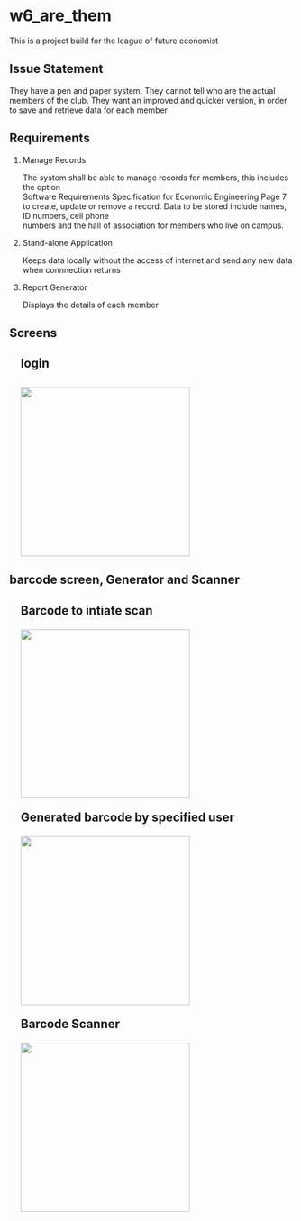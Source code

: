# w6_are_them

This is a project build for the league of future economist

## Issue Statement

They have a pen and paper system. They cannot tell who are the actual members of the club. They want an
improved and quicker version, in order to save and retrieve data for each member

## Requirements

1. Manage Records 

   The system shall be able to manage records for members, this includes the option  
   Software Requirements Specification for Economic Engineering Page 7  
   to create, update or remove a record. Data to be stored include names, ID numbers, cell phone  
   numbers and the hall of association for members who live on campus.

2. Stand-alone Application 

   Keeps data locally without the access of internet and send any new data when connnection returns 

3. Report Generator

   Displays the details of each member
   
 <style>
   div{
      margin: 20px;
   }
   </style>
   
## Screens   
   
<div> 
   <h2> login <h2>
    <span align="center">
     <img width="300" height="auto" src="https://i.imgur.com/Ef44hjL.png">
   </span>
</div>
      
<h2> barcode screen, Generator and Scanner <h2>

<div magin="30"> 
   <p> Barcode to intiate scan </p>
    <span align="center">
     <img width="300" height="auto" src="https://i.imgur.com/vseAuMI.png">
   </span>
   
</div>

<div>
   <p>Generated barcode by specified user</p>
   <span align="center">
     <img width="300" height="auto" src="https://i.imgur.com/pkV4g3G.png">
   </span>  
 </div>
 
 <div>
   <p>Barcode Scanner</p>
   <span align="center">
     <img width="300" height="auto" src="https://i.imgur.com/hSpob0c.png">
   </span>  
 </div>


